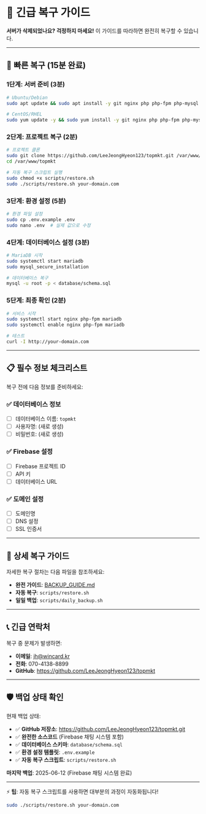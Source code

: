 # 🚨 긴급 복구 가이드

**서버가 삭제되었나요? 걱정하지 마세요!** 이 가이드를 따라하면 완전히 복구할 수 있습니다.

---

## 🚀 빠른 복구 (15분 완료)

### 1단계: 서버 준비 (3분)
```bash
# Ubuntu/Debian
sudo apt update && sudo apt install -y git nginx php php-fpm php-mysql mariadb-server

# CentOS/RHEL
sudo yum update -y && sudo yum install -y git nginx php php-fpm php-mysql mariadb-server
```

### 2단계: 프로젝트 복구 (2분)
```bash
# 프로젝트 클론
sudo git clone https://github.com/LeeJeongHyeon123/topmkt.git /var/www/topmkt
cd /var/www/topmkt

# 자동 복구 스크립트 실행
sudo chmod +x scripts/restore.sh
sudo ./scripts/restore.sh your-domain.com
```

### 3단계: 환경 설정 (5분)
```bash
# 환경 파일 설정
sudo cp .env.example .env
sudo nano .env  # 실제 값으로 수정
```

### 4단계: 데이터베이스 설정 (3분)
```bash
# MariaDB 시작
sudo systemctl start mariadb
sudo mysql_secure_installation

# 데이터베이스 복구
mysql -u root -p < database/schema.sql
```

### 5단계: 최종 확인 (2분)
```bash
# 서비스 시작
sudo systemctl start nginx php-fpm mariadb
sudo systemctl enable nginx php-fpm mariadb

# 테스트
curl -I http://your-domain.com
```

---

## 📋 필수 정보 체크리스트

복구 전에 다음 정보를 준비하세요:

### ✅ 데이터베이스 정보
- [ ] 데이터베이스 이름: `topmkt`
- [ ] 사용자명: (새로 생성)
- [ ] 비밀번호: (새로 생성)

### ✅ Firebase 설정
- [ ] Firebase 프로젝트 ID
- [ ] API 키
- [ ] 데이터베이스 URL

### ✅ 도메인 설정
- [ ] 도메인명
- [ ] DNS 설정
- [ ] SSL 인증서

---

## 🔧 상세 복구 가이드

자세한 복구 절차는 다음 파일을 참조하세요:
- **완전 가이드**: [BACKUP_GUIDE.md](BACKUP_GUIDE.md)
- **자동 복구**: `scripts/restore.sh`
- **일일 백업**: `scripts/daily_backup.sh`

---

## 📞 긴급 연락처

복구 중 문제가 발생하면:
- **이메일**: jh@wincard.kr
- **전화**: 070-4138-8899
- **GitHub**: https://github.com/LeeJeongHyeon123/topmkt

---

## 🛡️ 백업 상태 확인

현재 백업 상태:
- ✅ **GitHub 저장소**: https://github.com/LeeJeongHyeon123/topmkt.git
- ✅ **완전한 소스코드** (Firebase 채팅 시스템 포함)
- ✅ **데이터베이스 스키마**: `database/schema.sql`
- ✅ **환경 설정 템플릿**: `.env.example`
- ✅ **자동 복구 스크립트**: `scripts/restore.sh`

**마지막 백업**: 2025-06-12 (Firebase 채팅 시스템 완료)

---

⚡ **팁**: 자동 복구 스크립트를 사용하면 대부분의 과정이 자동화됩니다!

```bash
sudo ./scripts/restore.sh your-domain.com
```